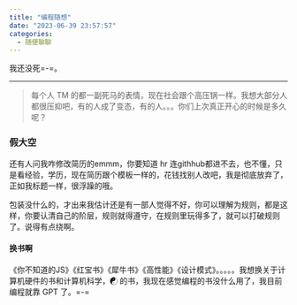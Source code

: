 ```yaml
---
title: "编程随想"
date: "2023-06-39 23:57:57"
categories:
  - 随便聊聊
---
```


我还没死=-=。

---

> 每个人 TM 的都一副死马的表情，现在社会跟个高压锅一样。我想大部分人都很压抑吧，有的人成了变态，有的人。。。你们上次真正开心的时候是多久呢？

### 假大空

还有人问我咋修改简历的emmm，你要知道 hr 连githhub都进不去，也不懂，只是看经验，学历，现在简历跟个模板一样的，花钱找别人改吧，我是彻底放弃了，正如我标题一样，很浮躁的哦。

包装没什么的，才出来我估计还是有一部人觉得不好，你可以理解为规则，都是这样，你要认清自己的阶层，规则就得遵守，在规则里玩得多了，就可以打破规则了。说得有点绕啊。


#### 换书啊

《你不知道的JS》《红宝书》《犀牛书》《高性能》《设计模式》。。。。。我想换关于计算机硬件的书和计算机科学，☯ 的书，我现在感觉编程的书没什么用了，我目前编程就靠 GPT 了。=-=
